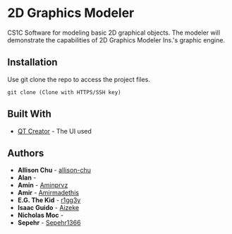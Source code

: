 # 2D Graphics Modeler

CS1C Software for modeling basic 2D graphical objects. The modeler will demonstrate the capabilities of 2D Graphics Modeler Ins.'s graphic engine.

## Installation

Use git clone the repo to access the project files.
```
git clone (Clone with HTTPS/SSH key)
```

## Built With

* [QT Creator](https://www.qt.io/) - The UI used

## Authors

* **Allison Chu** - [allison-chu](https://github.com/allison-chu)
* **Alan** - 
* **Amin** - [Aminprvz](https://github.com/Aminprvz)
* **Amir** - [Amirmadethis](https://github.com/amirmadethis)
* **E.G. The Kid** - [r1gg3y](https://github.com/r1gg3y)
* **Isaac Guido** - [Aizeke](https://github.com/Aizeke)
* **Nicholas Moc** -  
* **Sepehr** - [Sepehr1366](https://github.com/Sepehr1366)
